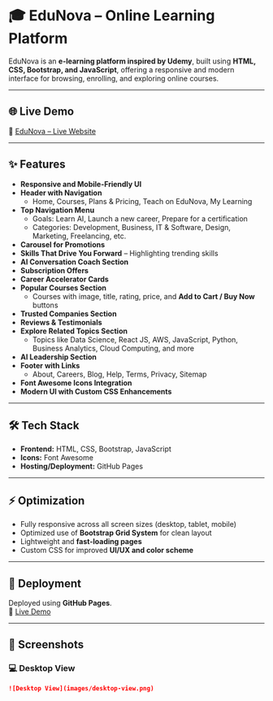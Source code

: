 # 🎓 EduNova – Online Learning Platform

EduNova is an **e-learning platform inspired by Udemy**, built using **HTML, CSS, Bootstrap, and JavaScript**, offering a responsive and modern interface for browsing, enrolling, and exploring online courses.

---

## 🌐 Live Demo

🔗 [EduNova – Live Website](https://gaurav152003.github.io/EduNovaa/)

---

## ✨ Features

- **Responsive and Mobile-Friendly UI**
- **Header with Navigation**
  - Home, Courses, Plans & Pricing, Teach on EduNova, My Learning
- **Top Navigation Menu**
  - Goals: Learn AI, Launch a new career, Prepare for a certification
  - Categories: Development, Business, IT & Software, Design, Marketing, Freelancing, etc.
- **Carousel for Promotions**
- **Skills That Drive You Forward** – Highlighting trending skills
- **AI Conversation Coach Section**
- **Subscription Offers**
- **Career Accelerator Cards**
- **Popular Courses Section**
  - Courses with image, title, rating, price, and **Add to Cart / Buy Now** buttons
- **Trusted Companies Section**
- **Reviews & Testimonials**
- **Explore Related Topics Section**
  - Topics like Data Science, React JS, AWS, JavaScript, Python, Business Analytics, Cloud Computing, and more
- **AI Leadership Section**
- **Footer with Links**
  - About, Careers, Blog, Help, Terms, Privacy, Sitemap
- **Font Awesome Icons Integration**
- **Modern UI with Custom CSS Enhancements**

---

## 🛠 Tech Stack

- **Frontend:** HTML, CSS, Bootstrap, JavaScript  
- **Icons:** Font Awesome  
- **Hosting/Deployment:** GitHub Pages  

---

## ⚡ Optimization

- Fully responsive across all screen sizes (desktop, tablet, mobile)  
- Optimized use of **Bootstrap Grid System** for clean layout  
- Lightweight and **fast-loading pages**  
- Custom CSS for improved **UI/UX and color scheme**  

---

## 🚀 Deployment

Deployed using **GitHub Pages**.  
🔗 [Live Demo](https://gaurav152003.github.io/EduNovaa/)

---

## 📸 Screenshots

### 💻 Desktop View  
```markdown
![Desktop View](images/desktop-view.png)
